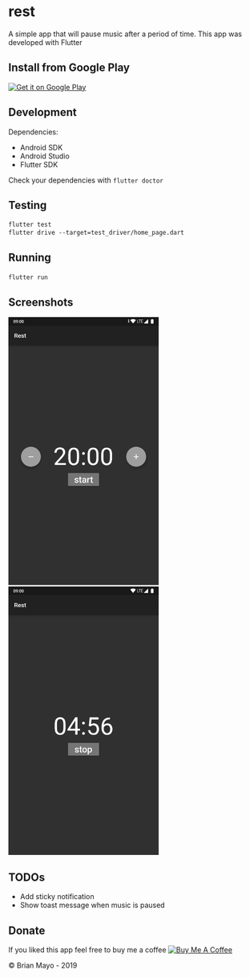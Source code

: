 # rest

A simple app that will pause music after a period of time.
This app was developed with Flutter

## Install from Google Play

<a href="https://play.google.com/store/apps/details?id=dev.protium.rest">
  <img alt="Get it on Google Play"
       src="https://developer.android.com/images/brand/en_generic_rgb_wo_60.png" />
</a>

## Development
Dependencies:
* Android SDK
* Android Studio
* Flutter SDK

Check your dependencies with `flutter doctor` 
## Testing
```
flutter test
flutter drive --target=test_driver/home_page.dart 
```

## Running
`flutter run`

## Screenshots

<img src="./images/screenshot1.png" width="300">

<img src="./images/screenshot2.png" width="300">


## TODOs
* Add sticky notification
* Show toast message when music is paused

## Donate
If you liked this app feel free to buy me a coffee
<a href="https://www.buymeacoffee.com/p3kqm9Z2h" target="_blank"><img src="https://bmc-cdn.nyc3.digitaloceanspaces.com/BMC-button-images/custom_images/yellow_img.png" alt="Buy Me A Coffee" style="height: auto !important;width: auto !important;" ></a>

© Brian Mayo - 2019
